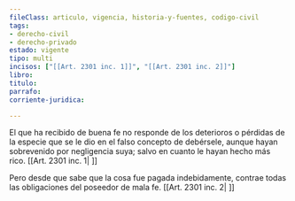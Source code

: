 ```yaml
---
fileClass: articulo, vigencia, historia-y-fuentes, codigo-civil
tags:
- derecho-civil
- derecho-privado
estado: vigente
tipo: multi
incisos: ["[[Art. 2301 inc. 1]]", "[[Art. 2301 inc. 2]]"]
libro:
titulo:
parrafo:
corriente-juridica:

---
```

El que ha recibido de buena fe no responde de los deterioros o pérdidas de la especie que se le dio en el falso concepto de debérsele, aunque hayan sobrevenido por negligencia suya; salvo en cuanto le hayan hecho más rico. [[Art. 2301 inc. 1| ]]

Pero desde que sabe que la cosa fue pagada indebidamente, contrae todas las obligaciones del poseedor de mala fe. [[Art. 2301 inc. 2| ]]
